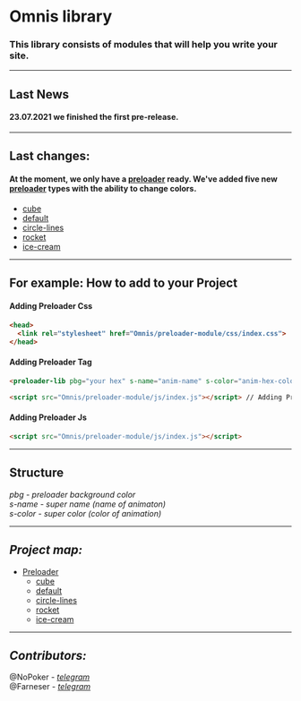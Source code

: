 # Omnis library
### This library consists of modules that will help you write your site.
***
## Last News
#### 23.07.2021 we finished the first pre-release.
***
## Last changes:
#### At the moment, we only have a [preloader][1] ready. We've added five new [preloader][1] types with the ability to change colors.
- [cube]()
- [default]()
- [circle-lines]()
- [rocket]()
- [ice-cream]()

***
## For example: How to add to your Project
<h4>Adding Preloader Css<h4>

```html
<head>
  <link rel="stylesheet" href="Omnis/preloader-module/css/index.css">
</head>
```

<h4>Adding Preloader Tag</h4>

```html
<preloader-lib pbg="your hex" s-name="anim-name" s-color="anim-hex-color"></preloader-lib>

<script src="Omnis/preloader-module/js/index.js"></script> // Adding Preloader
```
<h4>Adding Preloader Js</h4>

```html
<script src="Omnis/preloader-module/js/index.js"></script>
```
***
## Structure
*pbg - preloader background color*<br>
*s-name - super name (name of animaton)*<br>
*s-color - super color (color of animation)* 
***

## *Project map:*
- [Preloader][1]
  - [cube]()
  - [default]()
  - [circle-lines]()
  - [rocket]()
  - [ice-cream]()
***
## *Contributors:*
 @NoPoker - *[telegram](https://t.me/No_Poker)*
<br> @Farneser - *[telegram](https://t.me/farneser)*

[1]: ./Omnis/preloader-module/info.md
